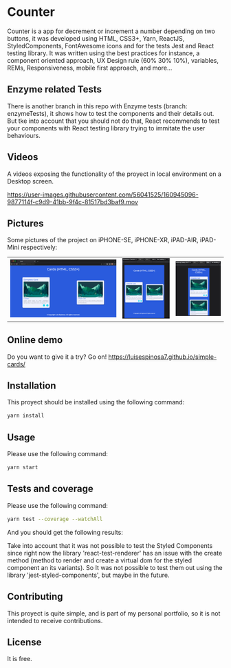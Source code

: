 # Counter

Counter is a app for decrement or increment a number depending on two buttons, it was developed using HTML, CSS3+, Yarn, ReactJS, StyledComponents, FontAwesome icons and for the tests Jest and React testing library. It was written using the best practices for instance, a component oriented approach, UX Design rule (60% 30% 10%), variables, REMs, Responsiveness, mobile first approach, and more... 

## Enzyme related Tests
There is another branch in this repo with Enzyme tests (branch: enzymeTests), it shows how to test the components and their details out. But tke into account that you should not do that, React recommends to test your components with React testing library trying to immitate the user behaviours.

## Videos
A videos exposing the functionality of the proyect in local environment on a Desktop screen.

https://user-images.githubusercontent.com/56041525/160945096-9877114f-c9d9-41bb-9f4c-81517bd3baf9.mov


## Pictures
Some pictures of the project on iPHONE-SE, iPHONE-XR, iPAD-AIR,  iPAD-Mini respectively:

<table style="width:100%">
  <tr>
    <td>
  		<img src="https://github.com/LuisEspinosa7/simple-cards/blob/main/evidence/Evidence1.png">
	  </td>
    <td>
  		<img src="https://github.com/LuisEspinosa7/simple-cards/blob/main/evidence/evidence2.png">
	  </td>
    <td>
  		<img src="https://github.com/LuisEspinosa7/simple-cards/blob/main/evidence/evidence3.png">
	  </td>
  </tr>
</table>


## Online demo
Do you want to give it a try? Go on! 
https://luisespinosa7.github.io/simple-cards/

## Installation

This proyect should be installed using the following command:
```bash
yarn install
```

## Usage
Please use the following command:

```bash
yarn start
```

## Tests and coverage
Please use the following command:

```bash
yarn test --coverage --watchAll
```

And you should get the following results:


Take into account that it was not possible to test the Styled Components since right now the library 'react-test-renderer' has an issue with the create method (method to render and create a virtual dom for the styled component an its variants). So It was not possible to test them out using the library 'jest-styled-components', but maybe in the future.


## Contributing
This proyect is quite simple, and is part of my personal portfolio, so it is not intended to receive contributions.


## License
It is free.